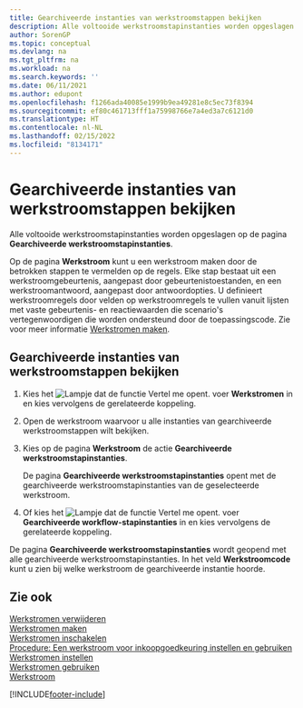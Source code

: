 ```yaml
---
title: Gearchiveerde instanties van werkstroomstappen bekijken
description: Alle voltooide werkstroomstapinstanties worden opgeslagen op de pagina **Gearchiveerde werkstroomstapinstanties**. Elke stap bestaat uit een werkstroomgebeurtenis en werkstroomreactie.
author: SorenGP
ms.topic: conceptual
ms.devlang: na
ms.tgt_pltfrm: na
ms.workload: na
ms.search.keywords: ''
ms.date: 06/11/2021
ms.author: edupont
ms.openlocfilehash: f1266ada40085e1999b9ea49281e8c5ec73f8394
ms.sourcegitcommit: ef80c461713fff1a75998766e7a4ed3a7c6121d0
ms.translationtype: HT
ms.contentlocale: nl-NL
ms.lasthandoff: 02/15/2022
ms.locfileid: "8134171"
---
```

# <a name="view-archived-workflow-step-instances"></a>Gearchiveerde instanties van werkstroomstappen bekijken
Alle voltooide werkstroomstapinstanties worden opgeslagen op de pagina **Gearchiveerde werkstroomstapinstanties**.  

 Op de pagina **Werkstroom** kunt u een werkstroom maken door de betrokken stappen te vermelden op de regels. Elke stap bestaat uit een werkstroomgebeurtenis, aangepast door gebeurtenistoestanden, en een werkstroomantwoord, aangepast door antwoordopties. U definieert werkstroomregels door velden op werkstroomregels te vullen vanuit lijsten met vaste gebeurtenis- en reactiewaarden die scenario's vertegenwoordigen die worden ondersteund door de toepassingscode. Zie voor meer informatie [Werkstromen maken](across-how-to-create-workflows.md).  

## <a name="to-view-archived-workflow-step-instances"></a>Gearchiveerde instanties van werkstroomstappen bekijken  
1.  Kies het ![Lampje dat de functie Vertel me opent.](media/ui-search/search_small.png "Vertel me wat u wilt doen") voer **Werkstromen** in en kies vervolgens de gerelateerde koppeling.  
2.  Open de werkstroom waarvoor u alle instanties van gearchiveerde werkstroomstappen wilt bekijken.  
3.  Kies op de pagina **Werkstroom** de actie **Gearchiveerde werkstroomstapinstanties**.  

    De pagina **Gearchiveerde werkstroomstapinstanties** opent met de gearchiveerde werkstroomstapinstanties van de geselecteerde werkstroom.  
4.  Of kies het ![Lampje dat de functie Vertel me opent.](media/ui-search/search_small.png "Vertel me wat u wilt doen") voer **Gearchiveerde workflow-stapinstanties** in en kies vervolgens de gerelateerde koppeling.  

De pagina **Gearchiveerde werkstroomstapinstanties** wordt geopend met alle gearchiveerde werkstroomstapinstanties. In het veld **Werkstroomcode** kunt u zien bij welke werkstroom de gearchiveerde instantie hoorde.  

## <a name="see-also"></a>Zie ook  
 [Werkstromen verwijderen](across-how-to-delete-workflows.md)   
 [Werkstromen maken](across-how-to-create-workflows.md)   
 [Werkstromen inschakelen](across-how-to-enable-workflows.md)   
 [Procedure: Een werkstroom voor inkoopgoedkeuring instellen en gebruiken](walkthrough-setting-up-and-using-a-purchase-approval-workflow.md)   
 [Werkstromen instellen](across-set-up-workflows.md)   
 [Werkstromen gebruiken](across-use-workflows.md)   
 [Werkstroom](across-workflow.md)


[!INCLUDE[footer-include](includes/footer-banner.md)]